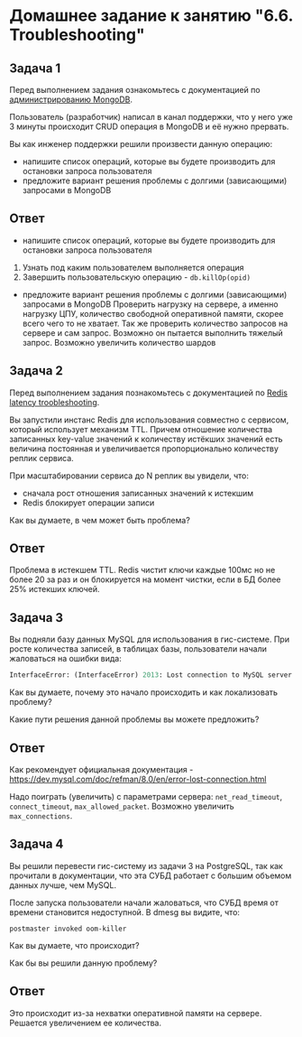 # Домашнее задание к занятию "6.6. Troubleshooting"

## Задача 1

Перед выполнением задания ознакомьтесь с документацией по [администрированию MongoDB](https://docs.mongodb.com/manual/administration/).

Пользователь (разработчик) написал в канал поддержки, что у него уже 3 минуты происходит CRUD операция в MongoDB и её 
нужно прервать. 

Вы как инженер поддержки решили произвести данную операцию:
- напишите список операций, которые вы будете производить для остановки запроса пользователя
- предложите вариант решения проблемы с долгими (зависающими) запросами в MongoDB

## Ответ

- напишите список операций, которые вы будете производить для остановки запроса пользователя
1) Узнать под каким пользователем выполняется операция
2) Завершить пользовательскую операцию - ```db.killOp(opid)```

- предложите вариант решения проблемы с долгими (зависающими) запросами в MongoDB
Проверить нагрузку на сервере, а именно нагрузку ЦПУ, количество свободной оперативной памяти, скорее всего чего то не хватает. 
Так же проверить количество запросов на сервере и сам запрос. Возможно он пытается выполнить тяжелый запрос. 
Возможно увеличить количество шардов

## Задача 2

Перед выполнением задания познакомьтесь с документацией по [Redis latency troobleshooting](https://redis.io/topics/latency).

Вы запустили инстанс Redis для использования совместно с сервисом, который использует механизм TTL. 
Причем отношение количества записанных key-value значений к количеству истёкших значений есть величина постоянная и
увеличивается пропорционально количеству реплик сервиса. 

При масштабировании сервиса до N реплик вы увидели, что:
- сначала рост отношения записанных значений к истекшим
- Redis блокирует операции записи

Как вы думаете, в чем может быть проблема?

## Ответ

Проблема в истекшем TTL. Redis чистит ключи каждые 100мс но не более 20 за раз и он блокируется на момент чистки, если в БД более 25% истекших ключей. 

## Задача 3

Вы подняли базу данных MySQL для использования в гис-системе. При росте количества записей, в таблицах базы,
пользователи начали жаловаться на ошибки вида:
```python
InterfaceError: (InterfaceError) 2013: Lost connection to MySQL server during query u'SELECT..... '
```

Как вы думаете, почему это начало происходить и как локализовать проблему?

Какие пути решения данной проблемы вы можете предложить?

## Ответ

Как рекомендует официальная документация - https://dev.mysql.com/doc/refman/8.0/en/error-lost-connection.html

Надо поиграть (увеличить) с параметрами сервера: ```net_read_timeout```, ```connect_timeout```, ```max_allowed_packet```. 
Возможно увеличить ```max_connections```.

## Задача 4


Вы решили перевести гис-систему из задачи 3 на PostgreSQL, так как прочитали в документации, что эта СУБД работает с 
большим объемом данных лучше, чем MySQL.

После запуска пользователи начали жаловаться, что СУБД время от времени становится недоступной. В dmesg вы видите, что:

`postmaster invoked oom-killer`

Как вы думаете, что происходит?

Как бы вы решили данную проблему?

## Ответ
Это происходит из-за нехватки оперативной памяти на сервере. Решается увеличением ее количества. 